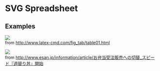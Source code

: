 # SVG Spreadsheet


## Examples
![](https://daiiz.github.io/svg-spreadsheet/out/tex.svg)<br>
from http://www.latex-cmd.com/fig_tab/table01.html

![](https://daiiz.github.io/svg-spreadsheet/out/e-san.svg)<br>
from http://www.esan.jp/information/article/お弁当受注販売への切替_スピード『週替り丼』開始
